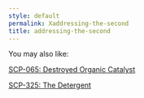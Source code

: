```yaml
---
style: default
permalink: Xaddressing-the-second
title: addressing-the-second
---
```

You may also like:

[SCP-065: Destroyed Organic Catalyst](http://scp-wiki.net/scp-065)

[SCP-325: The Detergent](http://scp-wiki.net/scp-325)
